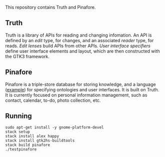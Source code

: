 This repository contains Truth and Pinafore.

## Truth
Truth is a library of APIs for reading and changing infomation.
An API is defined by an *edit* type, for changes, and an associated *reader* type, for reads.
*Edit lenses* build APIs from other APIs.
*User interface specifiers* define user interface elements and layout, which are then constructed with the GTK3 framework.

## Pinafore
Pinafore is a triple-store database for storing knowledge, and a language ([example](test/test.pui)) for specifying ontologies and user interfaces.
It is built on Truth.
It is currently focused on personal information management, such as contact, calendar, to-do, photo collection, etc.

## Running
```shell
sudo apt-get install -y gnome-platform-devel
stack setup
stack install alex happy
stack install gtk2hs-buildtools
stack build pinafore
./testpinafore
```
